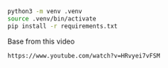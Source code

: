 
```bash
python3 -m venv .venv
source .venv/bin/activate
pip install -r requirements.txt
```

Base from this video
```
https://www.youtube.com/watch?v=HRvyei7vFSM
```